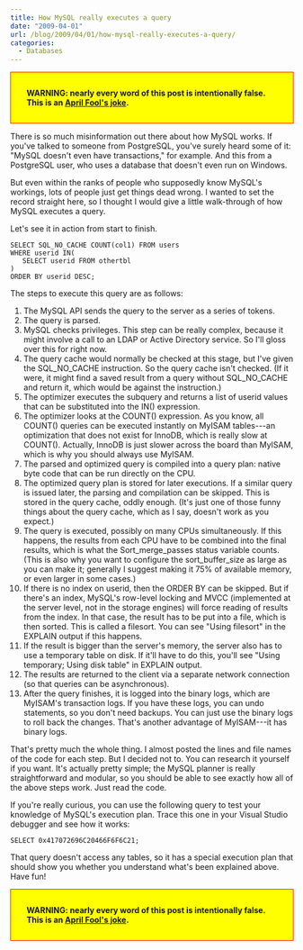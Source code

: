 ```yaml
---
title: How MySQL really executes a query
date: "2009-04-01"
url: /blog/2009/04/01/how-mysql-really-executes-a-query/
categories:
  - Databases
---
```

<p style="border:1px red solid; background:yellow; font-weight: bold; padding: 2em">
  WARNING: nearly every word of this post is intentionally false. This is an <a href="http://en.wikipedia.org/wiki/April_Fools%27_Day">April Fool's joke</a>.
</p>

There is so much misinformation out there about how MySQL works. If you've talked to someone from PostgreSQL, you've surely heard some of it: "MySQL doesn't even have transactions," for example. And this from a PostgreSQL user, who uses a database that doesn't even run on Windows.

But even within the ranks of people who supposedly know MySQL's workings, lots of people just get things dead wrong. I wanted to set the record straight here, so I thought I would give a little walk-through of how MySQL executes a query.

Let's see it in action from start to finish.

```
SELECT SQL_NO_CACHE COUNT(col1) FROM users
WHERE userid IN(
   SELECT userid FROM othertbl
)
ORDER BY userid DESC;
```

The steps to execute this query are as follows:

1.  The MySQL API sends the query to the server as a series of tokens.
2.  The query is parsed.
3.  MySQL checks privileges. This step can be really complex, because it might involve a call to an LDAP or Active Directory service. So I'll gloss over this for right now.
4.  The query cache would normally be checked at this stage, but I've given the SQL\_NO\_CACHE instruction. So the query cache isn't checked. (If it were, it might find a saved result from a query without SQL\_NO\_CACHE and return it, which would be against the instruction.)
5.  The optimizer executes the subquery and returns a list of userid values that can be substituted into the IN() expression.
6.  The optimizer looks at the COUNT() expression. As you know, all COUNT() queries can be executed instantly on MyISAM tables---an optimization that does not exist for InnoDB, which is really slow at COUNT(). Actually, InnoDB is just slower across the board than MyISAM, which is why you should always use MyISAM.
7.  The parsed and optimized query is compiled into a query plan: native byte code that can be run directly on the CPU.
8.  The optimized query plan is stored for later executions. If a similar query is issued later, the parsing and compilation can be skipped. This is stored in the query cache, oddly enough. (It's just one of those funny things about the query cache, which as I say, doesn't work as you expect.)
9.  The query is executed, possibly on many CPUs simultaneously. If this happens, the results from each CPU have to be combined into the final results, which is what the Sort\_merge\_passes status variable counts. (This is also why you want to configure the sort\_buffer\_size as large as you can make it; generally I suggest making it 75% of available memory, or even larger in some cases.)
10. If there is no index on userid, then the ORDER BY can be skipped. But if there's an index, MySQL's row-level locking and MVCC (implemented at the server level, not in the storage engines) will force reading of results from the index. In that case, the result has to be put into a file, which is then sorted. This is called a filesort. You can see "Using filesort" in the EXPLAIN output if this happens.
11. If the result is bigger than the server's memory, the server also has to use a temporary table on disk. If it'll have to do this, you'll see "Using temporary; Using disk table" in EXPLAIN output.
12. The results are returned to the client via a separate network connection (so that queries can be asynchronous).
13. After the query finishes, it is logged into the binary logs, which are MyISAM's transaction logs. If you have these logs, you can undo statements, so you don't need backups. You can just use the binary logs to roll back the changes. That's another advantage of MyISAM---it has binary logs.

That's pretty much the whole thing. I almost posted the lines and file names of the code for each step. But I decided not to. You can research it yourself if you want. It's actually pretty simple; the MySQL planner is really straightforward and modular, so you should be able to see exactly how all of the above steps work. Just read the code.

If you're really curious, you can use the following query to test your knowledge of MySQL's execution plan. Trace this one in your Visual Studio debugger and see how it works:

```
SELECT 0x417072696C20466F6F6C21;
```

That query doesn't access any tables, so it has a special execution plan that should show you whether you understand what's been explained above. Have fun!

<p style="border:1px red solid; background:yellow; font-weight: bold; padding: 2em">
  WARNING: nearly every word of this post is intentionally false. This is an <a href="http://en.wikipedia.org/wiki/April_Fools%27_Day">April Fool's joke</a>.
</p>


